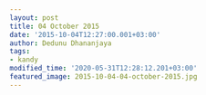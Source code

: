 ```yaml
---
layout: post
title: 04 October 2015
date: '2015-10-04T12:27:00.001+03:00'
author: Dedunu Dhananjaya
tags:
- kandy
modified_time: '2020-05-31T12:28:12.201+03:00'
featured_image: 2015-10-04-04-october-2015.jpg
---
```


